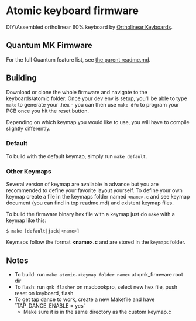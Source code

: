 Atomic keyboard firmware
======================
DIY/Assembled ortholinear 60% keyboard by [Ortholinear Keyboards](http://ortholinearkeyboards.com).

## Quantum MK Firmware

For the full Quantum feature list, see [the parent readme.md](/readme.md).

## Building

Download or clone the whole firmware and navigate to the keyboards/atomic folder. Once your dev env is setup, you'll be able to type `make` to generate your .hex - you can then use `make dfu` to program your PCB once you hit the reset button. 

Depending on which keymap you would like to use, you will have to compile slightly differently.

### Default
To build with the default keymap, simply run `make default`.

### Other Keymaps
Several version of keymap are available in advance but you are recommended to define your favorite layout yourself. To define your own keymap create a file in the keymaps folder named `<name>.c` and see keymap document (you can find in top readme.md) and existent keymap files.

To build the firmware binary hex file with a keymap just do `make` with a keymap like this:

```
$ make [default|jack|<name>]
```
Keymaps follow the format **__\<name\>.c__** and are stored in the `keymaps` folder.

## Notes
 - To build: run `make atomic-<keymap folder name>` at qmk_firmware root dir
 - To flash: run `qmk flasher` on macbookpro, select new hex file, push reset on keyboard, flash
 - To get tap dance to work, create a new Makefile and have `TAP_DANCE_ENABLE = yes' 
   - Make sure it is in the same directory as the custom keymap.c 
